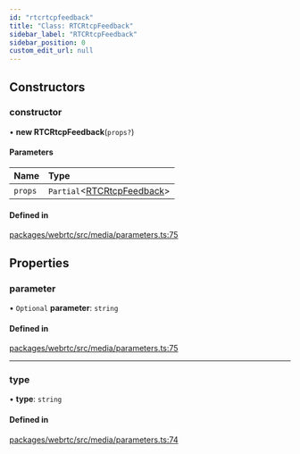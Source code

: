 ```yaml
---
id: "rtcrtcpfeedback"
title: "Class: RTCRtcpFeedback"
sidebar_label: "RTCRtcpFeedback"
sidebar_position: 0
custom_edit_url: null
---
```


## Constructors

### constructor

• **new RTCRtcpFeedback**(`props?`)

#### Parameters

| Name | Type |
| :------ | :------ |
| `props` | `Partial`<[RTCRtcpFeedback](rtcrtcpfeedback.md)\> |

#### Defined in

[packages/webrtc/src/media/parameters.ts:75](https://github.com/shinyoshiaki/werift-webrtc/blob/32ca930/packages/webrtc/src/media/parameters.ts#L75)

## Properties

### parameter

• `Optional` **parameter**: `string`

#### Defined in

[packages/webrtc/src/media/parameters.ts:75](https://github.com/shinyoshiaki/werift-webrtc/blob/32ca930/packages/webrtc/src/media/parameters.ts#L75)

___

### type

• **type**: `string`

#### Defined in

[packages/webrtc/src/media/parameters.ts:74](https://github.com/shinyoshiaki/werift-webrtc/blob/32ca930/packages/webrtc/src/media/parameters.ts#L74)
